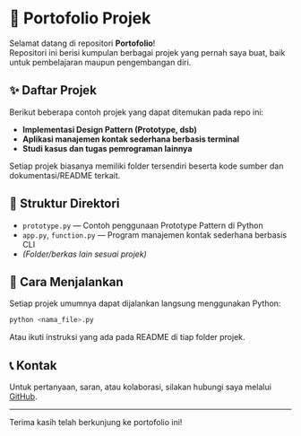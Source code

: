 # 📁 Portofolio Projek

Selamat datang di repositori **Portofolio**!  
Repositori ini berisi kumpulan berbagai projek yang pernah saya buat, baik untuk pembelajaran maupun pengembangan diri.

## ✨ Daftar Projek

Berikut beberapa contoh projek yang dapat ditemukan pada repo ini:

- **Implementasi Design Pattern (Prototype, dsb)**
- **Aplikasi manajemen kontak sederhana berbasis terminal**
- **Studi kasus dan tugas pemrograman lainnya**

Setiap projek biasanya memiliki folder tersendiri beserta kode sumber dan dokumentasi/README terkait.

## 📂 Struktur Direktori

- `prototype.py` — Contoh penggunaan Prototype Pattern di Python
- `app.py`, `function.py` — Program manajemen kontak sederhana berbasis CLI
- _(Folder/berkas lain sesuai projek)_

## 🚀 Cara Menjalankan

Setiap projek umumnya dapat dijalankan langsung menggunakan Python:

```bash
python <nama_file>.py
```

Atau ikuti instruksi yang ada pada README di tiap folder projek.

## 📞 Kontak

Untuk pertanyaan, saran, atau kolaborasi, silakan hubungi saya melalui [GitHub](https://github.com/MashuNakamura).

---

Terima kasih telah berkunjung ke portofolio ini!

